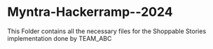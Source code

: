 # Myntra-Hackerramp--2024
This Folder contains all the necessary files for the Shoppable Stories implementation done by TEAM_ABC
